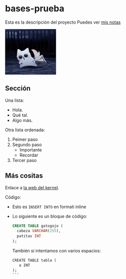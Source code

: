 # bases-prueba
Esta es la descripción del proyecto
Puedes ver [mis notas](/directorio/mis-notas.md)

![La mejor imagen de Linux](Gatogojo.jpeg)

## Sección
Una lista:
- Hola.
- Qué tal.
- Algo más.

Otra lista ordenada:
1. Peimer paso
2. Segundo paso
   - Importante
   - Recordar
3. Tercer paso

## Más cositas 
Enlace a [la web del kernel](https://kernel.org).

Código:

- Esto es `INSERT INTO` en formati inline
- Lo siguiente es un bloque de código:

  ```sql
  CREATE TABLE gatogojo (
    cabeza VARCHAR(255),
    patitas INT
  );
  ```

  También si intentamos con varios espacios:

      CREATE TABLE tabla (
         a INT
      );
      ```
